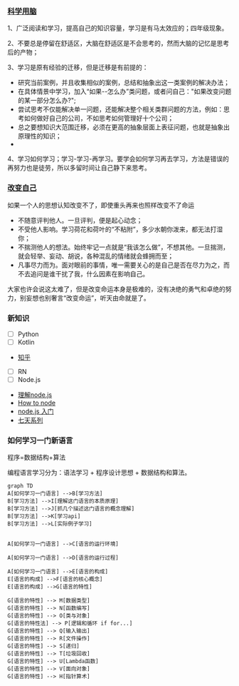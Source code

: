 ### [科学用脑](http://www.jianshu.com/p/fdbaf8ced079)

1、广泛阅读和学习，提高自己的知识容量，学习是有马太效应的；四年级现象。

2、不要总是停留在舒适区，大脑在舒适区是不会思考的，然而大脑的记忆是思考后的产物；

3、学习是原有经验的迁移，但是迁移是有前提的：

- 研究当前案例，并且收集相似的案例，总结和抽象出这一类案例的解决办法；
- 在具体情景中学习，加入“如果--怎么办”类问题，或者问自己："如果改变问题的某一部分怎么办?";
- 尝试思考不仅能解决单一问题，还能解决整个相关类群问题的方法，例如：思考如何做好自己的公司，不如思考如何管理好十个公司；
- 总之要想知识大范围迁移，必须在更高的抽象层面上表征问题，也就是抽象出原理性的知识；
- 
4、学习如何学习；学习-学习-再学习。要学会如何学习再去学习，方法是错误的再努力也是徒劳，所以多留时间让自己静下来思考。

### [改变自己](http://note.youdao.com/noteshare?id=ea8cf75513467f5f537d88562cdaa1b9)

如果一个人的思想认知改变不了，即使重头再来也照样改变不了命运

- 不随意评判他人。一旦评判，便是起心动念；
- 不受他人影响。学习荷花和荷叶的“不粘附”，多少水朝你泼来，都无法打湿你；
- 不揣测他人的想法。始终牢记一点就是“我该怎么做”，不想其他。一旦揣测，就会轻举、妄动、胡说，各种混乱的情绪就会蜂拥而至；
- 凡事尽力而为。面对眼前的事情，唯一需要关心的是自己是否在尽力为之，而不去追问是谁干扰了我，什么因素在影响自己。

大家也许会说这太难了，但是改变命运本身是极难的，没有决绝的勇气和卓绝的努力，别妄想也别奢言“改变命运”，听天由命就是了。



### 新知识

- [ ] Python
- [ ] Kotlin 
- [知乎](https://www.zhihu.com/question/37288009/answer/172132665)
- [ ] RN
- [ ] Node.js 
- [理解node.js](http://debuggable.com/posts/understanding-node-js:4bd98440-45e4-4a9a-8ef7-0f7ecbdd56cb)     
- [How to node](https://howtonode.org/)
- [node.js 入门](http://www.kancloud.cn/thinkphp/node-beginner)
- [七天系列](http://www.kancloud.cn/kancloud/seven-days-nodejs/43580)

### 如何学习一门新语言

程序=数据结构+算法

编程语言学习分为：语法学习 + 程序设计思想 + 数据结构和算法。

```
graph TD
A[如何学习一门语言] -->B[学习方法]
B[学习方法] -->I[理解这门语言的本质原理]
B[学习方法] -->J[抓几个描述这门语言的概念理解]
B[学习方法] -->K[学习api]
B[学习方法] -->L[实际例子学习]


A[如何学习一门语言] -->C[语言的运行环境]

A[如何学习一门语言] -->D[语言的运行过程]

A[如何学习一门语言] -->E[语言的构成]
E[语言的构成] -->F[语言的核心概念]
E[语言的构成] -->G[语言的特性]

G[语言的特性] --> M[数据类型]
G[语言的特性] --> N[函数编写]
G[语言的特性] --> O[类与对象]
G[语言的特性法] --> P[逻辑和循环 if for...]
G[语言的特性] --> Q[输入输出]
G[语言的特性] --> R[文件操作]
G[语言的特性] --> S[递归]
G[语言的特性] --> T[垃圾回收]
G[语言的特性] --> U[Lambda函数]
G[语言的特性] --> V[面向对象]
G[语言的特性] --> H[指针算术]

```
